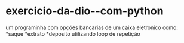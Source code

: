 # exercicio-da-dio--com-python
um programinha com opções bancarias de um caixa eletronico como:
*saque
*extrato
*deposito
utilizando loop de repetição

